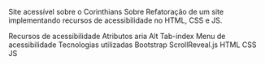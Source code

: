 Site acessível sobre o Corinthians
Sobre
Refatoração de um site implementando recursos de acessibilidade no HTML, CSS e JS.

Recursos de acessibilidade
Atributos aria
Alt
Tab-index
Menu de acessibilidade
Tecnologias utilizadas
Bootstrap
ScrollReveal.js
HTML
CSS
JS

